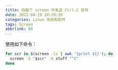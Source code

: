 ```yaml
---
title: 向每个 screen 中发送 Ctrl-C 信号
date: 2021-04-19 20:29:39
categories: Linux 系统和软件
tags: Screen
abbrlink: 60
---
```

使用如下命令：

```sh
for scr in $(screen -ls | awk '{print $1}'); do
  screen -S "$scr" -X stuff "^C"
done
```

